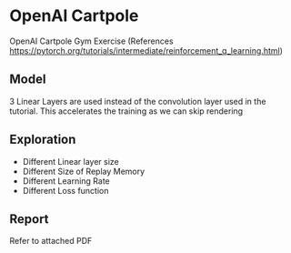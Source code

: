 # OpenAI Cartpole
OpenAI Cartpole Gym Exercise (References https://pytorch.org/tutorials/intermediate/reinforcement_q_learning.html)

## Model
3 Linear Layers are used instead of the convolution layer used in the tutorial. This accelerates the training as we can skip rendering

## Exploration
* Different Linear layer size
* Different Size of Replay Memory
* Different Learning Rate
* Different Loss function

## Report
Refer to attached PDF